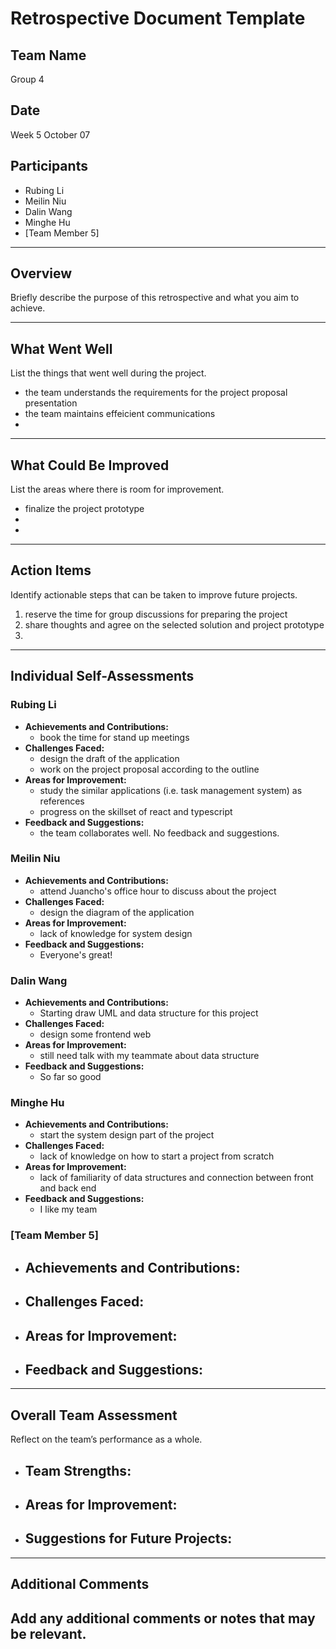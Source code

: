 # Retrospective Document Template

## Team Name
Group 4

## Date
Week 5 October 07

## Participants
- Rubing Li
- Meilin Niu
- Dalin Wang
- Minghe Hu
- [Team Member 5]

---

## Overview
Briefly describe the purpose of this retrospective and what you aim to achieve.

---

## What Went Well
List the things that went well during the project.
- the team understands the requirements for the project proposal presentation
- the team maintains effeicient communications
-

---

## What Could Be Improved
List the areas where there is room for improvement.
- finalize the project prototype 
-
-

---

## Action Items
Identify actionable steps that can be taken to improve future projects.
1. reserve the time for group discussions for preparing the project
2. share thoughts and agree on the selected solution and project prototype
3.

---

## Individual Self-Assessments
### Rubing Li
- **Achievements and Contributions:**
  - book the time for stand up meetings
- **Challenges Faced:**
  - design the draft of the application
  - work on the project proposal according to the outline
- **Areas for Improvement:**
  - study the similar applications (i.e. task management system) as references
  - progress on the skillset of react and typescript
- **Feedback and Suggestions:**
  - the team collaborates well. No feedback and suggestions. 

### Meilin Niu
- **Achievements and Contributions:**
  - attend Juancho's office hour to discuss about the project
- **Challenges Faced:**
  - design the diagram of the application
- **Areas for Improvement:**
  - lack of knowledge for system design
- **Feedback and Suggestions:**
  - Everyone's great!

### Dalin Wang
- **Achievements and Contributions:**
  - Starting draw UML and data structure for this project
- **Challenges Faced:**
  - design some frontend web 
- **Areas for Improvement:**
  - still need talk with my teammate about data structure 
- **Feedback and Suggestions:**
  - So far so good 

### Minghe Hu
- **Achievements and Contributions:**
  - start the system design part of the project
- **Challenges Faced:**
  - lack of knowledge on how to start a project from scratch 
- **Areas for Improvement:**
  - lack of familiarity of data structures and connection between front and back end
- **Feedback and Suggestions:**
  - I like my team 

### [Team Member 5]
- **Achievements and Contributions:**
  -
- **Challenges Faced:**
  -
- **Areas for Improvement:**
  -
- **Feedback and Suggestions:**
  -

---

## Overall Team Assessment
Reflect on the team’s performance as a whole.
- **Team Strengths:**
  -
- **Areas for Improvement:**
  -
- **Suggestions for Future Projects:**
  -

---

## Additional Comments
Add any additional comments or notes that may be relevant.
-
